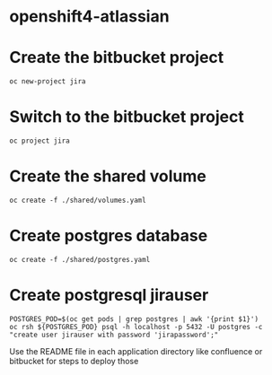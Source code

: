 # openshift4-atlassian

# Create the bitbucket project
```
oc new-project jira
```

# Switch to the bitbucket project
```
oc project jira
```

# Create the shared volume
```
oc create -f ./shared/volumes.yaml
```

# Create postgres database
```
oc create -f ./shared/postgres.yaml
```

# Create postgresql jirauser
```
POSTGRES_POD=$(oc get pods | grep postgres | awk '{print $1}')
oc rsh ${POSTGRES_POD} psql -h localhost -p 5432 -U postgres -c "create user jirauser with password 'jirapassword';"
```

Use the README file in each application directory like confluence or bitbucket for steps to deploy those
